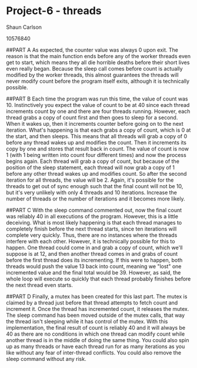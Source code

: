 Project-6 - threads
===============

Shaun Carlson

10576840

##PART A
As expected, the counter value was always 0 upon exit.  The reason is that the main
function ends before any of the worker threads even get to start, which means they
all die horrible deaths before their short lives even really began.  Because the
sleep call comes before count is actually modified by the worker threads, this almost
guarantees the threads will never modify count before the program itself exits,
although it is technically possible.

##PART B
Each time the program was run this time, the value of count was 10.  Instinctively
you expect the value of count to be at 40 since each thread increments count by one
and there are four threads running.  However, each thread grabs a copy of count first
and then goes to sleep for a second.  When it wakes up, then it increments counter 
before going on to the next iteration.  What's happening is that each grabs a copy of
count, which is 0 at the start, and then sleeps.  This means that all threads will grab
a copy of 0 before any thread wakes up and modifies the count.  Then it increments its
copy by one and stores that result back in count.  The value of count is now 1 (with 1
being written into count four different times) and now the process begins again.  Each
thread will grab a copy of count, but because of the position of the sleep statement,
each thread will now grab a copy of 1 before any other thread wakes up and modifies
count.  So after the second iteration for all threads, the value will be 2.  Again, it's
possible for the threads to get out of sync enough such that the final count will not
be 10, but it's very unlikely with only 4 threads and 10 iterations.  Increase the number
of threads or the number of iterations and it becomes more likely.

##PART C
With the sleep command commented out, now the final count was reliably 40 in all
executions of the program.  However, this is a little deceiving.  What is most likely
happening is that each thread manages to completely finish before the next thread starts,
since ten iterations will complete very quickly.  Thus, there are no instances where the
threads interfere with each other.  However, it is technically possible for this to happen.
One thread could come in and grab a copy of count, which we'll suppose is at 12, and then
another thread comes in and grabs of count before the first thread does its incrementing.
If this were to happen, both threads would push the value 13 back into count, meaning we
"lost" one incremented value and the final total would be 39.  However, as said, the whole
loop will execute so quickly that each thread probably finishes before the next thread
even starts.

##PART D
Finally, a mutex has been created for this last part.  The mutex is claimed by a thread
just before that thread attempts to fetch count and increment it.  Once the thread has
incremented count, it releases the mutex.  The sleep command has been moved outside of the
mutex calls, that way the thread isn't sleeping while it has control of the mutex.  With
this implementation, the final result of count is reliably 40 and it will always be 40 as
there are no conditions in which one thread can modify count while another thread is in the
middle of doing the same thing.  You could also spin up as many threads or have each thread
run for as many iterations as you like without any fear of inter-thread conflicts.  You
could also remove the sleep command without any risk.
